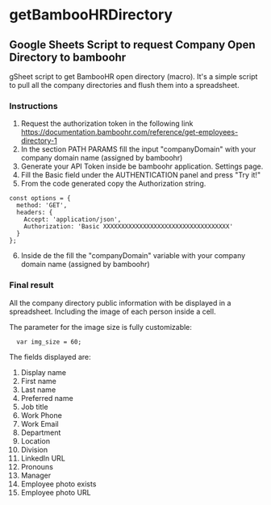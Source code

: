 # getBambooHRDirectory
## Google Sheets Script to request Company Open Directory to bamboohr

gSheet script to get BambooHR open directory (macro).
It's a simple script to pull all the company directories and flush them into a spreadsheet.

### Instructions
1. Request the authorization token in the following link https://documentation.bamboohr.com/reference/get-employees-directory-1
2. In the section PATH PARAMS fill the input "companyDomain" with your company domain name (assigned by bamboohr)
3. Generate your API Token inside be bamboohr application. Settings page.
4. Fill the Basic field under the AUTHENTICATION panel and press "Try it!"
5. From the code generated copy the Authorization string. 
```
const options = {
  method: 'GET',
  headers: {
    Accept: 'application/json',
    Authorization: 'Basic XXXXXXXXXXXXXXXXXXXXXXXXXXXXXXXXXXX'
  }
};
``` 

6. Inside de the fill the "companyDomain" variable with your company domain name (assigned by bamboohr)

### Final result
All the company directory public information with be displayed in a spreadsheet.
Including the image of each person inside a cell. 

The parameter for the image size is fully customizable:

```
  var img_size = 60;
```
  
The fields displayed are:

1. Display name	
2. First name	
3. Last name	
4. Preferred name	
5. Job title	
6. Work Phone	
7. Work Email	
8. Department	
9. Location	
10. Division	
11. LinkedIn URL	
12. Pronouns	
13. Manager	
14. Employee photo exists	
15. Employee photo URL
